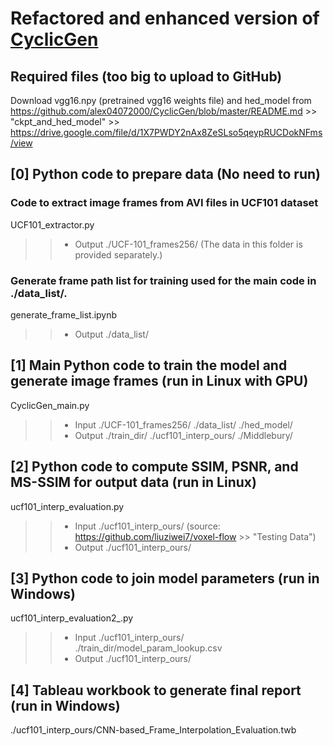 # Refactored and enhanced version of [CyclicGen](https://github.com/alex04072000/CyclicGen)

## Required files (too big to upload to GitHub)
Download vgg16.npy (pretrained vgg16 weights file) and hed_model from
 https://github.com/alex04072000/CyclicGen/blob/master/README.md >> "ckpt_and_hed_model" >> https://drive.google.com/file/d/1X7PWDY2nAx8ZeSLso5qeypRUCDokNFms/view

## [0] Python code to prepare data (No need to run)
### Code to extract image frames from AVI files in UCF101 dataset
UCF101_extractor.py
>> - Output ./UCF-101_frames256/ (The data in this folder is provided separately.)

### Generate frame path list for training used for the main code in ./data_list/.
generate_frame_list.ipynb
>> - Output ./data_list/

## [1] Main Python code to train the model and generate image frames (run in Linux with GPU)

CyclicGen_main.py
>> - Input ./UCF-101_frames256/ ./data_list/ ./hed_model/
>> - Output ./train_dir/ ./ucf101_interp_ours/ ./Middlebury/

## [2] Python code to compute SSIM, PSNR, and MS-SSIM for output data (run in Linux)

ucf101_interp_evaluation.py
>> - Input  ./ucf101_interp_ours/ (source: https://github.com/liuziwei7/voxel-flow >> "Testing Data")
>> - Output ./ucf101_interp_ours/

## [3] Python code to join model parameters (run in Windows)
ucf101_interp_evaluation2_.py
>> - Input ./ucf101_interp_ours/ ./train_dir/model_param_lookup.csv
>> - Output ./ucf101_interp_ours/

## [4] Tableau workbook to generate final report (run in Windows)
./ucf101_interp_ours/CNN-based_Frame_Interpolation_Evaluation.twb

